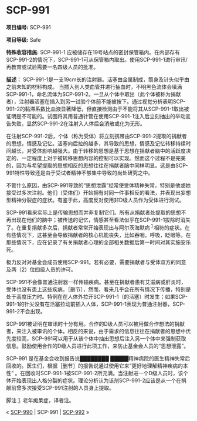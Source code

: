 # SCP-991
                        


**项目编号:**  SCP-991

**项目等级:**  Safe

**特殊收容措施:**  SCP-991-1 应被储存在19号站点的密封保管箱内。在内部存有SCP-991-2的情况下，SCP-991-1可从保管箱内取出。使用SCP-991-1进行审讯/再教育或试验需要一名四级人员的批准。

**描述：** SCP-991-1是一支19cm长的注射器。活塞由金属制成，筒身及针头似乎由之前未知的材料构成。 当插入到人类血管并进行抽血时，不明黑色流体会填满SCP-991-1，命名流体为SCP-991-2。一旦从个体中取出（此个体被称为捐献者），注射器活塞在插入到另一试验个体前不能被按下。通过视觉分析表明SCP-991-2的黏滞系数比血液显著降低，但直接检测由于不能将其从SCP-991-1取出被证明是不可能的。试图将其用普通针管在使用SCP-991-1注入后立刻抽出的举动宣告失败，显然SCP-991-2在注射入人体后会消散或化为无形。

在注射SCP-991-2后，个体（称为受体）将立刻携带由SCP-991-2提取的捐献者的思想，情感及记忆。活塞向后拉的越多，其导致的思想，情感及记忆转移持续时间越长，对受体影响越强大。由于转移的思想是基于思想在捐献者脑中的活跃度决定的，一定程度上对于被转移思想内容的控制可以实现。然而这个过程不是完美的，因为与希望提取的思想相反的思想往往在捐献者脑中同样明显。这是由SCP-991特性导致还是由于受试者精神不够集中导致的尚处研究之中。

不管什么原因，由SCP-991导致的“思想泄露”经常使受体精神失常，特别是他或她接受过多次注射。他们（受体们）开始拥有对同一件事相反的看法，并表现出妄想型精神分裂症的症状。有鉴于此，高度反对使用非D级人员作为受体进行测试。

SCP-991看来实际上是传输思想而并非复制它们。所有从捐献者处提取的思想不再出现在他们的脑中；被传送的记忆，情感甚至看法似乎在SCP-991-1拔除时消失了。在重复捐献多次后，捐献者常常开始表现出与阿尔茨海默病<sup class='footnoteref'>
 <a shape='rect' class='footnoteref' id='footnoteref-1' href='javascript:;' onclick='WIKIDOT.page.utils.scrollToReference(&apos;footnote-1&apos;)'>1</a>
</sup>相符的症状。在有些情况下，这甚至会导致捐献者的核心机能丧失，比如吞咽，呼吸，眨眼等。在那些情况下，应在记录了有关捐献者心理的全部相关数据后第一时间对其实施安乐死。

极力反对对基金会成员使用SCP-991。若有必要，需要捐献者与受体双方的同意及两（2）位四级人员的许可。

SCP-991不会像普通注射器一样传输疾病。甚至在捐献者患有艾滋病或肝炎时，受体也没有患上这些疾病。［删节］，然而，看来几乎会在所有情况下传播，特别是处于高度压力时。特例在在人体外拉开SCP-991-1（的活塞）时发生；如果SCP-991-1的针尖没有在活塞拉动前插入人体，SCP-991-1表现为普通注射器，SCP-991-2不会出现。

SCP-991被证明在审讯时十分有用。合作的D级人员可以被用做合作想法的捐献者，来注入被审讯的个体。相反的来说，由于需求的信息往往在捐献者的思想中优先度较高，SCP-991可以用于从该个体中抽出思想后注入另一个体中来强制获取信息。鼓励使用合作的D级人员进行此项工作，来防止基金会人员的“思想泄露”。

SCP-991 是在基金会收到报告说████████ █████精神病院的医生精神失常后回收的。医生们，根据［删节］的报告说通过使用它来“更好地理解精神疾病的本性” 。在回收时SCP-991-1被SCP-991-2所充满。当注射进一个D级人员时，该个体开始表现出人格分裂的症状。理论分析认为该剂SCP-991-2应该是从一个在捐献前曾多次接受SCP-991注射的人员身上提取。


脚注
<a shape='rect' href='javascript:;' onclick='WIKIDOT.page.utils.scrollToReference(&apos;footnoteref-1&apos;)'>1</a>. 老年痴呆症，译者注。



« [SCP-990](/scp-990) | SCP-991 | [SCP-992](/scp-992) »





                    